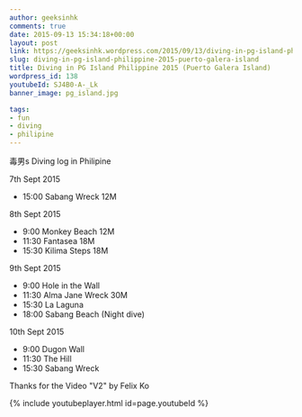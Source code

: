 ```yaml
---
author: geeksinhk
comments: true
date: 2015-09-13 15:34:18+00:00
layout: post
link: https://geeksinhk.wordpress.com/2015/09/13/diving-in-pg-island-philippine-2015-puerto-galera-island/
slug: diving-in-pg-island-philippine-2015-puerto-galera-island
title: Diving in PG Island Philippine 2015 (Puerto Galera Island)
wordpress_id: 138
youtubeId: SJ4B0-A-_Lk
banner_image: pg_island.jpg

tags:
- fun
- diving
- philipine
---
```


毒男s Diving log in Philipine

7th Sept 2015
  * 15:00 Sabang Wreck 12M

8th Sept 2015
  * 9:00 Monkey Beach 12M
  * 11:30 Fantasea 18M
  * 15:30 Kilima Steps 18M

9th Sept 2015
  * 9:00 Hole in the Wall
  * 11:30 Alma Jane Wreck 30M
  * 15:30 La Laguna
  * 18:00 Sabang Beach (Night dive)

10th Sept 2015
  * 9:00 Dugon Wall
  * 11:30 The Hill
  * 15:30 Sabang Wreck

Thanks for the Video "V2" by Felix Ko

{% include youtubeplayer.html id=page.youtubeId %}
